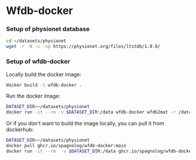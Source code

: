 # Wfdb-docker

### Setup of physionet database

```bash
cd ~/datasets/physionet
wget -r -N -c -np https://physionet.org/files/ltstdb/1.0.0/
```

### Setup of wfdb-docker


Locally build the docker image:

```bash
docker build -t wfdb-docker .
```

Run the docker image:

```bash
DATASET_DIR=~/datasets/physionet
docker run -it --rm -v $DATASET_DIR:/data wfdb-docker wfdb2mat -r /data/s2011 -f 0 -t 5
```

Or if you don't want to build the image locally, you can pull it from dockerhub:

```bash
DATASET_DIR=~/datasets/physionet
docker pull ghcr.io/spagnolog/wfdb-docker:main
docker run -it --rm  -v $DATASET_DIR:/data ghcr.io/spagnolog/wfdb-docker:main wfdb2mat -r /data/s20221 -f 0 -t 5
```
